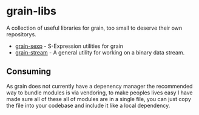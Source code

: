 # grain-libs

A collection of useful libraries for grain, too small to deserve their own repositorys.

* [grain-sexp](https://github.com/spotandjake/grain-libs/blob/main/grain-sexp) - S-Expression utilities for grain
* [grain-stream](https://github.com/spotandjake/grain-libs/blob/main/grain-stream) - A general utility for working on a binary data stream.

## Consuming
As grain does not currently have a depenency manager the recommended way to bundle modules is via vendoring, to make peoples lives easy I have made sure all of these all of modules are in a single file, you can just copy the file into your codebase and include it like a local dependency.